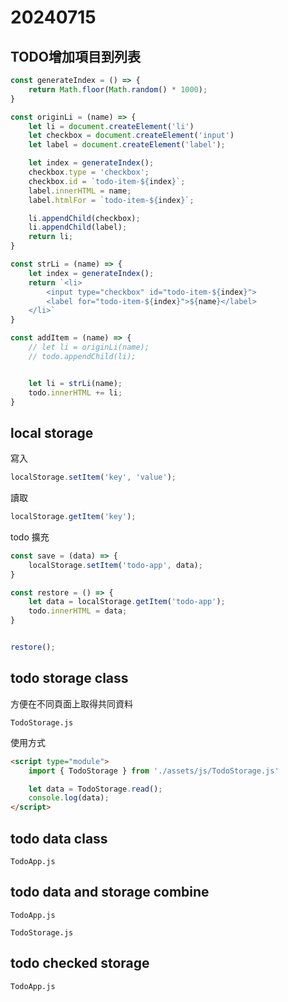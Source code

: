 # 20240715

## TODO增加項目到列表

```js
const generateIndex = () => {
    return Math.floor(Math.random() * 1000);
}

const originLi = (name) => {
    let li = document.createElement('li')
    let checkbox = document.createElement('input')
    let label = document.createElement('label');

    let index = generateIndex();
    checkbox.type = 'checkbox';
    checkbox.id = `todo-item-${index}`;
    label.innerHTML = name;
    label.htmlFor = `todo-item-${index}`;

    li.appendChild(checkbox);
    li.appendChild(label);
    return li;
}

const strLi = (name) => {
    let index = generateIndex();
    return `<li>
        <input type="checkbox" id="todo-item-${index}">
        <label for="todo-item-${index}">${name}</label>
    </li>`
}

const addItem = (name) => {
    // let li = originLi(name);
    // todo.appendChild(li);


    let li = strLi(name);
    todo.innerHTML += li;
}
```

## local storage

寫入

```js
localStorage.setItem('key', 'value');
```

讀取

```js
localStorage.getItem('key');
```

todo 擴充

```js
const save = (data) => {
    localStorage.setItem('todo-app', data);
}

const restore = () => {
    let data = localStorage.getItem('todo-app');
    todo.innerHTML = data;
}


restore();
```

## todo storage class

方便在不同頁面上取得共同資料

`TodoStorage.js`

使用方式

```html
<script type="module">
    import { TodoStorage } from './assets/js/TodoStorage.js'

    let data = TodoStorage.read();
    console.log(data);
</script>
```

## todo data class

`TodoApp.js`

## todo data and storage combine

`TodoApp.js`

`TodoStorage.js`

## todo checked storage

`TodoApp.js`